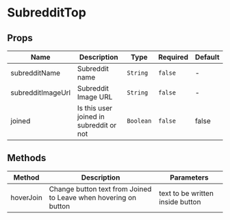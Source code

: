 # SubredditTop

## Props

<!-- @vuese:SubredditTop:props:start -->
|Name|Description|Type|Required|Default|
|---|---|---|---|---|
|subredditName|Subreddit name|`String`|`false`|-|
|subredditImageUrl|Subreddit Image URL|`String`|`false`|-|
|joined|Is this user joined in subreddit or not|`Boolean`|`false`|false|

<!-- @vuese:SubredditTop:props:end -->


## Methods

<!-- @vuese:SubredditTop:methods:start -->
|Method|Description|Parameters|
|---|---|---|
|hoverJoin|Change button text from Joined to Leave when hovering on button|text to be written inside button|

<!-- @vuese:SubredditTop:methods:end -->


